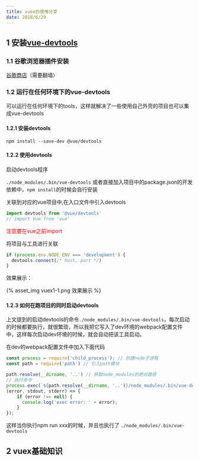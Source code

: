 ```yaml
---
title: vuex的使用分享
date: 2018/6/29
---
```


## 1 安装[vue-devtools](https://github.com/vuejs/vue-devtools)

### 1.1 谷歌浏览器插件安装
[谷歌商店](https://chrome.google.com/webstore/detail/vuejs-devtools/nhdogjmejiglipccpnnnanhbledajbpd)（需要翻墙）

### 1.2 运行在任何环境下的vue-devtools
可以运行在任何环境下的tools，这样就解决了一些使用自己外壳的项目也可以集成vue-devtools

#### 1.2.1 安装devtools
`npm install --save-dev @vue/devtools`

#### 1.2.2 使用devtools
启动devtools程序

`./node_modules/.bin/vue-devtools`
或者直接加入项目中的package.json的开发依赖中，`npm install`的时候会自行安装

关联到对应的vue项目中,在入口文件中引入devtools
```javascript
import devtools from '@vue/devtools'
// import Vue from 'vue'
```
<font color="red">注意要在vue之前import</font>

将项目与工具进行关联
```javascript
if (process.env.NODE_ENV === 'development') {
  devtools.connect(/* host, port */)
}
```

效果展示：

{% asset_img vuex1-1.png 效果展示 %}

#### 1.2.3 如何在跑项目的同时启动devtools
上文提到的启动devtools的命令`./node_modules/.bin/vue-devtools`，每次启动的时候都要执行，就很繁琐，所以我把它写入了dev环境的webpack配置文件中，这样每次启动dev环境的时候，就会自动把该工具启动。

在dev的webpack配置文件中加入下面代码
```javascript
const process = require('child_process'); // 创建node子进程
const path = require('path') // 引入path模块

path.resolve(__dirname, '..') // 获取node_modules的绝对路径
// 执行命令
process.exec(`${path.resolve(__dirname, '..')}/node_modules/.bin/vue-devtools`,
(error, stdout, stderr) => {
    if (error !== null) {
      console.log('exec error: ' + error);
    }
});
```
这样当你执行npm run xxx的时候，并且也执行了
`./node_modules/.bin/vue-devtools`

## 2 vuex基础知识

